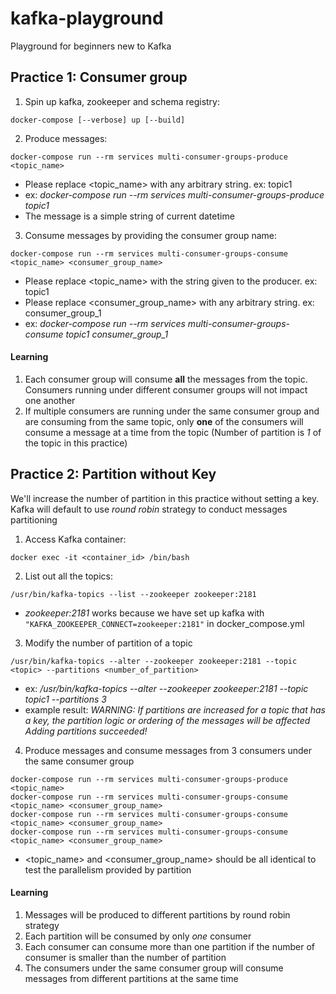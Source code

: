 # kafka-playground
Playground for beginners new to Kafka

## Practice 1: Consumer group

1. Spin up kafka, zookeeper and schema registry:
```
docker-compose [--verbose] up [--build]
```

2. Produce messages: 
```
docker-compose run --rm services multi-consumer-groups-produce <topic_name>
```
- Please replace <topic_name> with any arbitrary string. ex: topic1
- ex: _docker-compose run --rm services multi-consumer-groups-produce topic1_ 
- The message is a simple string of current datetime

3. Consume messages by providing the consumer group name: 
```
docker-compose run --rm services multi-consumer-groups-consume <topic_name> <consumer_group_name>
```
- Please replace <topic_name> with the string given to the producer. ex: topic1
- Please replace <consumer_group_name> with any arbitrary string. ex: consumer_group_1
- ex: _docker-compose run --rm services multi-consumer-groups-consume topic1 consumer_group_1_

#### Learning
1. Each consumer group will consume **all** the messages from the topic. Consumers running under different consumer groups will not impact one another
1. If multiple consumers are running under the same consumer group and are consuming from the same topic, only **one** of the consumers will consume a message at a time from the topic
(Number of partition is _1_ of the topic in this practice)

## Practice 2: Partition without Key
We'll increase the number of partition in this practice without setting a key. Kafka will default to use *round robin* strategy to conduct messages partitioning

1. Access Kafka container:
```
docker exec -it <container_id> /bin/bash
```

2. List out all the topics:
```
/usr/bin/kafka-topics --list --zookeeper zookeeper:2181
```
- _zookeeper:2181_ works because we have set up kafka with `"KAFKA_ZOOKEEPER_CONNECT=zookeeper:2181"` in docker_compose.yml

3. Modify the number of partition of a topic
```
/usr/bin/kafka-topics --alter --zookeeper zookeeper:2181 --topic <topic> --partitions <number_of_partition>
```
- ex: _/usr/bin/kafka-topics --alter --zookeeper zookeeper:2181 --topic topic1 --partitions 3_
- example result: _WARNING: If partitions are increased for a topic that has a key, the partition logic or ordering of the messages will be affected
Adding partitions succeeded!_

4. Produce messages and consume messages from 3 consumers under the same consumer group
```
docker-compose run --rm services multi-consumer-groups-produce <topic_name>
docker-compose run --rm services multi-consumer-groups-consume <topic_name> <consumer_group_name>
docker-compose run --rm services multi-consumer-groups-consume <topic_name> <consumer_group_name>
docker-compose run --rm services multi-consumer-groups-consume <topic_name> <consumer_group_name>
```
- <topic_name> and <consumer_group_name> should be all identical to test the parallelism provided by partition

#### Learning
1. Messages will be produced to different partitions by round robin strategy
1. Each partition will be consumed by only *one* consumer
1. Each consumer can consume more than one partition if the number of consumer is smaller than the number of partition
1. The consumers under the same consumer group will consume messages from different partitions at the same time
